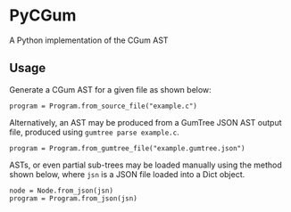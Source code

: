 # PyCGum
A Python implementation of the CGum AST

## Usage

Generate a CGum AST for a given file as shown below:

```
program = Program.from_source_file("example.c")
```

Alternatively, an AST may be produced from a GumTree JSON AST output file,
produced using `gumtree parse example.c`.

```
program = Program.from_gumtree_file("example.gumtree.json")
```

ASTs, or even partial sub-trees may be loaded manually using the method shown
below, where `jsn` is a JSON file loaded into a Dict object.

```
node = Node.from_json(jsn)
program = Program.from_json(jsn)
```
